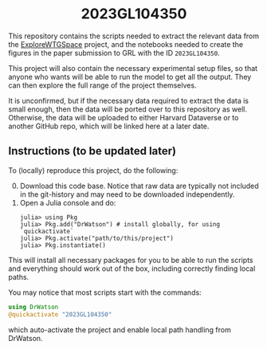 # **<div align="center">2023GL104350</div>**

This repository contains the scripts needed to extract the relevant data from the
[ExploreWTGSpace](https://github.com/natgeo-wong/ExploreWTGSpace) project, and the
notebooks needed to create the figures in the paper submission to GRL with the ID
`2023GL104350`.

This project will also contain the necessary experimental setup files, so that
anyone who wants will be able to run the model to get all the output.  They can
then explore the full range of the project themselves.

It is unconfirmed, but if the necessary data required to extract the data is small
enough, then the data will be ported over to this repository as well.  Otherwise,
the data will be uploaded to either Harvard Dataverse or to another GitHub repo,
which will be linked here at a later date.

## Instructions (to be updated later)

To (locally) reproduce this project, do the following:

0. Download this code base. Notice that raw data are typically not included in the
   git-history and may need to be downloaded independently.
1. Open a Julia console and do:
   ```
   julia> using Pkg
   julia> Pkg.add("DrWatson") # install globally, for using `quickactivate`
   julia> Pkg.activate("path/to/this/project")
   julia> Pkg.instantiate()
   ```

This will install all necessary packages for you to be able to run the scripts and
everything should work out of the box, including correctly finding local paths.

You may notice that most scripts start with the commands:
```julia
using DrWatson
@quickactivate "2023GL104350"
```
which auto-activate the project and enable local path handling from DrWatson.
